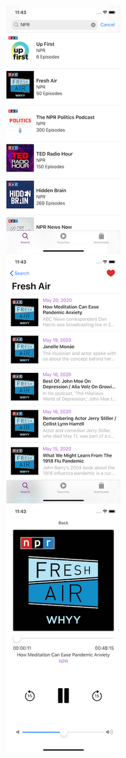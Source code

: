 ![image](https://github.com/chialin-liu/podcast/blob/master/podcast_screenShot/Simulator%20Screen%20Shot%20-%20iPhone%2011%20-%202020-05-20%20at%2011.43.02.png)
![image](https://github.com/chialin-liu/podcast/blob/master/podcast_screenShot/Simulator%20Screen%20Shot%20-%20iPhone%2011%20-%202020-05-20%20at%2011.43.18.png)
![image](https://github.com/chialin-liu/podcast/blob/master/podcast_screenShot/Simulator%20Screen%20Shot%20-%20iPhone%2011%20-%202020-05-20%20at%2011.43.37.png)
